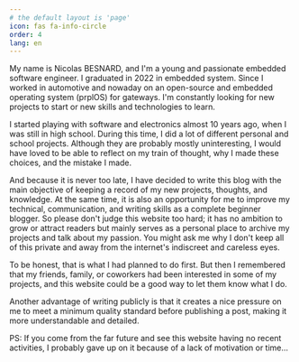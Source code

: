 ```yaml
---
# the default layout is 'page'
icon: fas fa-info-circle
order: 4
lang: en
---
```


My name is Nicolas BESNARD, and I'm a young and passionate embedded software engineer. I graduated in 2022 in embedded system. Since I worked in automotive and nowaday on an open-source and embedded operating system (prplOS) for gateways. I'm constantly looking for new projects to start or new skills and technologies to learn. 

I started playing with software and electronics almost 10 years ago, when I was still in high school. During this time, I did a lot of different personal and school projects.
Although they are probably mostly uninteresting, I would have loved to be able to reflect on my train of thought, why I made these choices, and the mistake I made.

And because it is never too late, I have decided to write this blog with the main objective of keeping a record of my new projects, thoughts, and knowledge. 
At the same time, it is also an opportunity for me to improve my technical, communication, and writing skills as a complete beginner blogger. So please don't judge this website too hard; it has no ambition to grow or attract readers but mainly serves as a personal place to archive my projects and talk about my passion.
You might ask me why I don't keep all of this private and away from the internet's indiscreet and careless eyes.

To be honest, that is what I had planned to do first. But then I remembered that my friends, family, or coworkers had been interested in some of my projects, and this website could be a good way to let them know what I do. 

Another advantage of writing publicly is that it creates a nice pressure on me to meet a minimum quality standard before publishing a post, making it more understandable and detailed.


PS: If you come from the far future and see this website having no recent activities, I probably gave up on it because of a lack of motivation or time...
